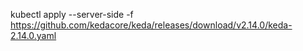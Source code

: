 kubectl apply --server-side -f https://github.com/kedacore/keda/releases/download/v2.14.0/keda-2.14.0.yaml